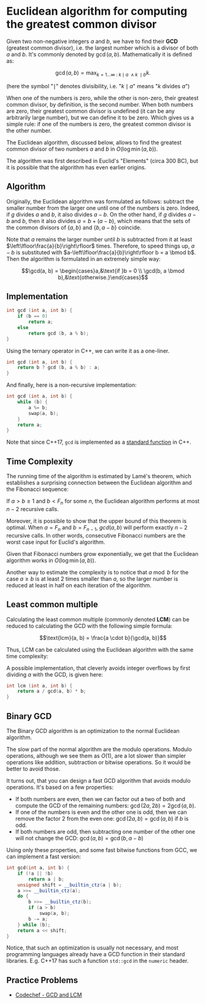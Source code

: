 # Euclidean algorithm for computing the greatest common divisor

Given two non-negative integers $a$ and $b$, we have to find their **GCD** (greatest common divisor), i.e. the largest number which is a divisor of both $a$ and $b$.
It's commonly denoted by $\gcd(a, b)$. Mathematically it is defined as:

$$\gcd(a, b) = \max_ {k = 1 \dots \infty ~ : ~ k \mid a ~ \wedge k ~ \mid b} k.$$

(here the symbol "$\mid$" denotes divisibility, i.e. "$k \mid a$" means "$k$ divides $a$")

When one of the numbers is zero, while the other is non-zero, their greatest common divisor, by definition, is the second number. When both numbers are zero, their greatest common divisor is undefined (it can be any arbitrarily large number), but we can define it to be zero. Which gives us a simple rule: if one of the numbers is zero, the greatest common divisor is the other number.

The Euclidean algorithm, discussed below, allows to find the greatest common divisor of two numbers $a$ and $b$ in $O(\log \min(a, b))$.

The algorithm was first described in Euclid's "Elements" (circa 300 BC), but it is possible that the algorithm has even earlier origins.

## Algorithm

Originally, the Euclidean algorithm was formulated as follows: subtract the smaller number from the larger one until one of the numbers is zero. Indeed, if $g$ divides $a$ and $b$, it also divides $a-b$. On the other hand, if $g$ divides $a-b$ and $b$, then it also divides $a = b + (a-b)$, which means that the sets of the common divisors of $\{a, b\}$ and $\{b,a-b\}$ coincide.

Note that $a$ remains the larger number until $b$ is subtracted from it at least $\left\lfloor\frac{a}{b}\right\rfloor$ times. Therefore, to speed things up, $a-b$ is substituted with $a-\left\lfloor\frac{a}{b}\right\rfloor b = a \bmod b$. Then the algorithm is formulated in an extremely simple way:

$$\gcd(a, b) = \begin{cases}a,&\text{if }b = 0 \\ \gcd(b, a \bmod b),&\text{otherwise.}\end{cases}$$

## Implementation

```cpp
int gcd (int a, int b) {
    if (b == 0)
        return a;
    else
        return gcd (b, a % b);
}
```

Using the ternary operator in C++, we can write it as a one-liner.

```cpp
int gcd (int a, int b) {
    return b ? gcd (b, a % b) : a;
}
```

And finally, here is a non-recursive implementation:

```cpp
int gcd (int a, int b) {
    while (b) {
        a %= b;
        swap(a, b);
    }
    return a;
}
```

Note that since C++17, `gcd` is implemented as a [standard function](https://en.cppreference.com/w/cpp/numeric/gcd) in C++.

## Time Complexity

The running time of the algorithm is estimated by Lamé's theorem, which establishes a surprising connection between the Euclidean algorithm and the Fibonacci sequence:

If $a > b \geq 1$ and $b < F_n$ for some $n$, the Euclidean algorithm performs at most $n-2$ recursive calls.

Moreover, it is possible to show that the upper bound of this theorem is optimal. When $a = F_n$ and $b = F_{n-1}$, $gcd(a, b)$ will perform exactly $n-2$ recursive calls. In other words, consecutive Fibonacci numbers are the worst case input for Euclid's algorithm.

Given that Fibonacci numbers grow exponentially, we get that the Euclidean algorithm works in $O(\log \min(a, b))$.

Another way to estimate the complexity is to notice that $a \bmod b$ for the case $a \geq b$ is at least $2$ times smaller than $a$, so the larger number is reduced at least in half on each iteration of the algorithm.

## Least common multiple

Calculating the least common multiple (commonly denoted **LCM**) can be reduced to calculating the GCD with the following simple formula:

$$\text{lcm}(a, b) = \frac{a \cdot b}{\gcd(a, b)}$$

Thus, LCM can be calculated using the Euclidean algorithm with the same time complexity:

A possible implementation, that cleverly avoids integer overflows by first dividing $a$ with the GCD, is given here:

```cpp
int lcm (int a, int b) {
    return a / gcd(a, b) * b;
}
```

## Binary GCD

The Binary GCD algorithm is an optimization to the normal Euclidean algorithm.

The slow part of the normal algorithm are the modulo operations. Modulo operations, although we see them as $O(1)$, are a lot slower than simpler operations like addition, subtraction or bitwise operations.
So it would be better to avoid those.

It turns out, that you can design a fast GCD algorithm that avoids modulo operations.
It's based on a few properties:

  - If both numbers are even, then we can factor out a two of both and compute the GCD of the remaining numbers: $\gcd(2a, 2b) = 2 \gcd(a, b)$.
  - If one of the numbers is even and the other one is odd, then we can remove the factor 2 from the even one: $\gcd(2a, b) = \gcd(a, b)$ if $b$ is odd.
  - If both numbers are odd, then subtracting one number of the other one will not change the GCD: $\gcd(a, b) = \gcd(b, a-b)$

Using only these properties, and some fast bitwise functions from GCC, we can implement a fast version:

```cpp
int gcd(int a, int b) {
    if (!a || !b)
        return a | b;
    unsigned shift = __builtin_ctz(a | b);
    a >>= __builtin_ctz(a);
    do {
        b >>= __builtin_ctz(b);
        if (a > b)
            swap(a, b);
        b -= a;
    } while (b);
    return a << shift;
}
```

Notice, that such an optimization is usually not necessary, and most programming languages already have a GCD function in their standard libraries.
E.g. C++17 has such a function `std::gcd` in the `numeric` header.

## Practice Problems

- [Codechef - GCD and LCM](https://www.codechef.com/problems/FLOW016)

